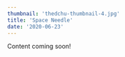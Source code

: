 ```yaml
---
thumbnail: 'thedchu-thumbnail-4.jpg'
title: 'Space Needle'
date: '2020-06-23'
---
```


Content coming soon!
